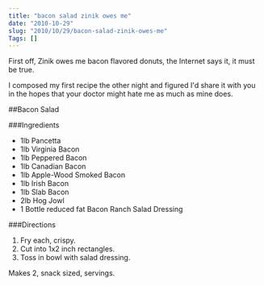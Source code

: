 ```yaml
--- 
title: "bacon salad zinik owes me"
date: "2010-10-29"
slug: "2010/10/29/bacon-salad-zinik-owes-me"
Tags: []
---
```

First off, Zinik owes me bacon flavored donuts, the Internet says it, it must be true.

I composed my first recipe the other night and figured I'd share it with you in the hopes that your doctor might hate me as much as mine does.

##Bacon Salad

###Ingredients

* 1lb Pancetta
* 1lb Virginia Bacon
* 1lb Peppered Bacon
* 1lb Canadian Bacon
* 1lb Apple-Wood Smoked Bacon
* 1lb Irish Bacon
* 1lb Slab Bacon
* 2lb Hog Jowl
* 1   Bottle reduced fat Bacon Ranch Salad Dressing

###Directions

1. Fry each, crispy.
1. Cut into 1x2 inch rectangles.
1. Toss in bowl with salad dressing.

Makes 2, snack sized, servings.
